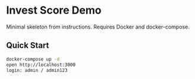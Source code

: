 # Invest Score Demo

Minimal skeleton from instructions. Requires Docker and docker-compose.

## Quick Start

```bash
docker-compose up -d
open http://localhost:3000
login: admin / admin123
```
